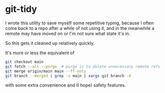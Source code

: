 # git-tidy

I wrote this utility to save myself some repetitive typing, because I often come
back to a repo after a while of not using it, and in the meanwhile a remote may
have moved on or I'm not sure what state it's in.

So this gets it cleaned up relatively quickly.

It's more or less the equivalent of

```bash
git checkout main
git fetch --all --purge  # purge is to delete unnecessary remote refs
git merge origin/main main --ff-only
git branch --merged | grep -v main | xargs git branch -d
```

with some extra convenience and (I hope) safety features.
